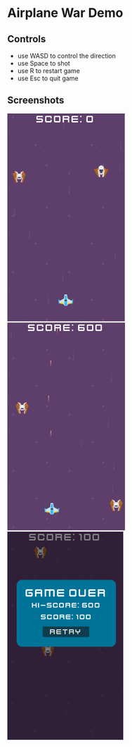 # Airplane War Demo

## Controls

* use WASD to control the direction
* use Space to shot
* use R to restart game
* use Esc to quit game

## Screenshots

![](screenshots/01.png)
![](screenshots/02.png)
![](screenshots/03.png)
